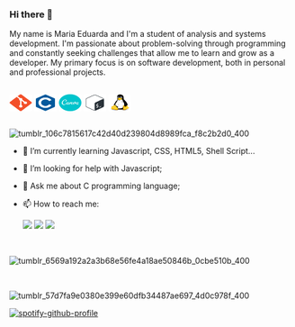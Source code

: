 ### Hi there 👋

My name is Maria Eduarda and I'm a student of analysis and systems development. I'm passionate about problem-solving through programming and constantly seeking challenges that allow me to learn and grow as a developer. My primary focus is on software development, both in personal and professional projects.

<div style="display: inline_block"><br>
  <img align="center" alt="duda-git" height="30" width="40" src="https://raw.githubusercontent.com/devicons/devicon/master/icons/git/git-plain.svg">
  <img align="center" alt="duda-c" height="30" width="40" src="https://raw.githubusercontent.com/devicons/devicon/master/icons/c/c-plain.svg">
  <img align="center" alt="duda-canva" height="30" width="40" src="https://raw.githubusercontent.com/devicons/devicon/master/icons/canva/canva-original.svg">
  <img align="center" alt="duda-bash" height="30" width="40" src="https://raw.githubusercontent.com/devicons/devicon/master/icons/bash/bash-plain.svg">
  <img align="center" alt="duda-linux" height="30" width="40" src="https://raw.githubusercontent.com/devicons/devicon/master/icons/linux/linux-original.svg">  
</div>

<div style="display: inline_block"><br>
  
![tumblr_106c7815617c42d40d239804d8989fca_f8c2b2d0_400](https://github.com/marvelicent/marvelicent/assets/137833036/385d2d2a-5ab7-4669-9511-3cb8e74912e8)

</div>


- 🌱 I’m currently learning Javascript, CSS, HTML5, Shell Script...

- 🤔 I’m looking for help with Javascript;

- 💬 Ask me about C programming language;

- 📫 How to reach me:
  
  <div>  
  <a href="https://www.instagram.com/maria.eduardaalc/" target="_blank"><img src="https://img.shields.io/badge/-Instagram-%23E4405F?style=for-the-badge&logo=instagram&logoColor=white" target="_blank"></a>
  <a href ="mailto:mariahdude89@gmail.com"><img src="https://img.shields.io/badge/-Gmail-%23333?style=for-the-badge&logo=gmail&logoColor=white" target="_blank"></a>
  <a href="https://www.linkedin.com/in/maria-eduarda-leite-cordeiro/" target="_blank"><img src="https://img.shields.io/badge/-LinkedIn-%230077B5?style=for-the-badge&logo=linkedin&logoColor=white" target="_blank"></a 
</div>

<div style="display: inline_block"><br>
  
![tumblr_6569a192a2a3b68e56fe4a18ae50846b_0cbe510b_400](https://github.com/marvelicent/marvelicent/assets/137833036/80d74ba2-6e8e-4aba-ad61-dc1a20420f3c)


</div>

<div style="display: inline_block"><br>

![tumblr_57d7fa9e0380e399e60dfb34487ae697_4d0c978f_400](https://github.com/marvelicent/marvelicent/assets/137833036/a25cc407-0a13-4193-a6eb-e6b79e579805)

</div>

[![spotify-github-profile](https://spotify-github-profile.vercel.app/api/view?uid=12166899422&cover_image=false&theme=default&show_offline=false&background_color=121212&interchange=false)](https://github.com/kittinan/spotify-github-profile)
